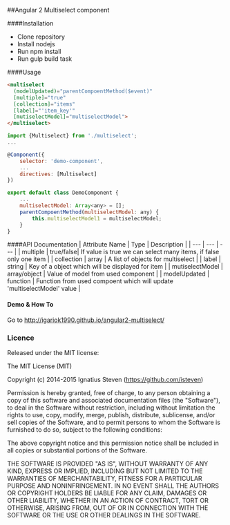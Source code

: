##Angular 2 Multiselect component

####Installation

- Clone repository
- Install nodejs
- Run npm install
- Run gulp build task

####Usage
```html
<multiselect 
  (modelUpdated)="parentCompoentMethod($event)" 
  [multiple]="true" 
  [collection]="items" 
  [label]="'item_key'" 
  [mutiselectModel]="multiselectModel">
</multiselect>
```

```js
import {Multiselect} from './multiselect';
...

@Component({
    selector: 'demo-component',
    ...
    directives: [Multiselect]
})

export default class DemoComponent {
    ...
    multiselectModel: Array<any> = [];
    parentCompoentMethod(multiselectModel: any) {
        this.multiselectModel1 = multiselectModel;
    }
}
```

####API Documentation
| Attribute  Name | Type | Description |
| --- | --- | --- |
| multiple | true/false| If value is true we can select many items, if false only one item |
| collection | array | A list of objects for multiselect |
| label | string | Key of a object which will be displayed  for item |
| mutiselectModel | array/object | Value of model from used component |
| modelUpdated | function  | Function from used compoent which will update 'multiselectModel' value  |

#### Demo & How To 
Go to http://igariok1990.github.io/angular2-multiselect/

### Licence
Released under the MIT license:

The MIT License (MIT)

Copyright (c) 2014-2015 Ignatius Steven (https://github.com/isteven)

Permission is hereby granted, free of charge, to any person obtaining a copy
of this software and associated documentation files (the "Software"), to deal
in the Software without restriction, including without limitation the rights
to use, copy, modify, merge, publish, distribute, sublicense, and/or sell
copies of the Software, and to permit persons to whom the Software is
furnished to do so, subject to the following conditions:

The above copyright notice and this permission notice shall be included in all
copies or substantial portions of the Software.

THE SOFTWARE IS PROVIDED "AS IS", WITHOUT WARRANTY OF ANY KIND, EXPRESS OR
IMPLIED, INCLUDING BUT NOT LIMITED TO THE WARRANTIES OF MERCHANTABILITY,
FITNESS FOR A PARTICULAR PURPOSE AND NONINFRINGEMENT. IN NO EVENT SHALL THE
AUTHORS OR COPYRIGHT HOLDERS BE LIABLE FOR ANY CLAIM, DAMAGES OR OTHER
LIABILITY, WHETHER IN AN ACTION OF CONTRACT, TORT OR OTHERWISE, ARISING FROM,
OUT OF OR IN CONNECTION WITH THE SOFTWARE OR THE USE OR OTHER DEALINGS IN THE
SOFTWARE.
